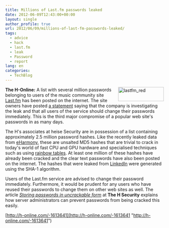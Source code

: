 ```yaml
---
title: Millions of Last.fm passwords leaked
date: 2012-06-09T12:43:00+00:00
layout: single
author_profile: true
url: 2012/06/09/millions-of-last-fm-passwords-leaked/
tags:
  - advice
  - hack
  - last.fm
  - leak
  - Password
  - report
lang: en
categories: 
  - TechBlog
---
```

[<img title="lastfm_red" border="0" alt="lastfm_red" align="right" src="http://lh3.ggpht.com/-4kt93gRKGtc/T9M97aFSSOI/AAAAAAAAGNo/zBkY_DrTd58/lastfm_red_thumb.gif?imgmax=800" width="145" height="45" />](http://lh6.ggpht.com/-S3R_neFyA6k/T9M95dipghI/AAAAAAAAGNg/ySAo5xvDO0U/s1600-h/lastfm_red%25255B2%25255D.gif)**The H-Online:** A list with several million passwords belonging to users of the music community site [Last.fm](http://www.last.fm/) has been posted on the internet. The site owners have posted [a statement](http://www.lastfm.de/passwordsecurity) saying that the company is investigating the leak and that all users of the service should change their passwords immediately. This is the third major compromise of a popular web site's passwords in as many days. 

The H's associates at heise Security are in possession of a list containing approximately 2.5 million password hashes. Like the recently leaked data from [eHarmony](http://www.h-online.com/news/item/eHarmony-admits-to-leaking-1-5-million-passwords-1612654.html), these are unsalted MD5 hashes that are trivial to crack in today's world of fast CPU and GPU hardware and specialised techniques such as using [rainbow tables](http://www.h-online.com/security/features/Cheap-Cracks-Of-dictionaries-and-rainbows-746217.html). At least one million of these hashes have already been cracked and the clear text passwords have also been posted on the internet. The hashes that were leaked from <a href="/2012/06/linkedin-passwords-in-circulation.html" target="_blank">LinkedIn</a> were generated using the SHA-1 algorithm. 

Users of the Last.fm service are advised to change their password immediately. Furthermore, it would be prudent for any users who have reused their passwords to change them on other web sites as well. The article _[Storing passwords in uncrackable form](http://www.h-online.com/security/features/Storing-passwords-in-uncrackable-form-1255576.html)_ at **The H Security** explains how server administrators can prevent passwords from being cracked this easily. 

[http://h-online.com/-1613641](http://h-online.com/-1613641 "http://h-online.com/-1613641")